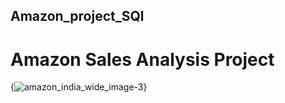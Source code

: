 ## Amazon_project_SQl
# Amazon Sales Analysis Project
{![amazon_india_wide_image-3](https://github.com/user-attachments/assets/84478561-74e6-48ea-80e3-0c0b0042da38)}
